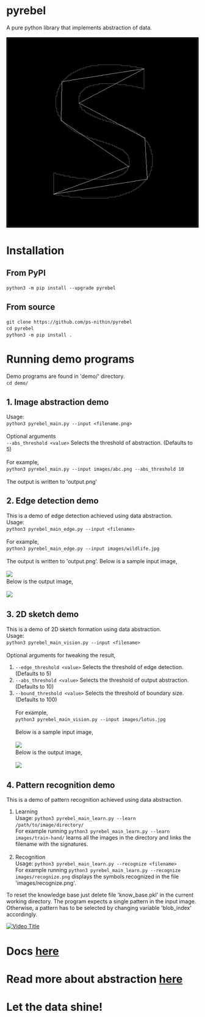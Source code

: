 # pyrebel
A pure python library that implements abstraction of data.<br><br>
<img src="https://github.com/ps-nithin/pyrebel/raw/f5319cf6d9fbc6c678f3a1038af09c5b84fa97ca/images/animation.gif"></img>

# Installation
## From PyPI
```python3 -m pip install --upgrade pyrebel```
## From source
```git clone https://github.com/ps-nithin/pyrebel```<br>
```cd pyrebel```<br>
```python3 -m pip install .```<br>

# Running demo programs
Demo programs are found in 'demo/' directory.<br>
```cd demo/```

## 1. Image abstraction demo
Usage:<br>
```python3 pyrebel_main.py --input <filename.png>```<br><br>
Optional arguments<br>
```--abs_threshold <value>``` Selects the threshold of abstraction. (Defaults to 5)<br><br>
For example,<br>
```python3 pyrebel_main.py --input images/abc.png --abs_threshold 10```<br><br>
The output is written to 'output.png'

## 2. Edge detection demo
This is a demo of edge detection achieved using data abstraction.<br>
Usage:<br>
```python3 pyrebel_main_edge.py --input <filename>```<br><br>
For example,<br>
   ```python3 pyrebel_main_edge.py --input images/wildlife.jpg```<br><br>
   The output is written to 'output.png'.
   Below is a sample input image,<br><br>
   <img src="https://github.com/ps-nithin/pyrebel/raw/c3ee0182aa5646a834d1e8c1f18c30d5bacd378d/images/small_wildlife.jpg"></img><br>Below is the output image,<br><br><img src="https://github.com/ps-nithin/pyrebel/raw/223e442aa8cdc34972f5c37d7a91240f725b7beb/images/output_wildlife.png"></img>

## 3. 2D sketch demo
This is a demo of 2D sketch formation using data abstraction.<br>
Usage:<br>
```python3 pyrebel_main_vision.py --input <filename>```<br><br>
Optional arguments for tweaking the result,<br>
   1. ```--edge_threshold <value>``` Selects the threshold of edge detection.(Defaults to 5)
   2. ```--abs_threshold <value>``` Selects the threshold of output abstraction. (Defaults to 10)
   3. ```--bound_threshold <value>``` Selects the threshold of boundary size. (Defaults to 100)<br><br>
For example,<br>
```python3 pyrebel_main_vision.py --input images/lotus.jpg```<br><br>
Below is a sample input image,<br><br>
<img src="https://github.com/ps-nithin/pyrebel/raw/0ffc49de07c814862d26468ccf95e34a3afba50b/images/small_lotus.jpg"></img><br>Below is the output image,<br><br><img src="https://github.com/ps-nithin/pyrebel/raw/25212f87e81954a884a80386bea1bb46e931cfe6/images/output_lotus.png"></img>

## 4. Pattern recognition demo
This is a demo of pattern recognition achieved using data abstraction.<br>
1. Learning<br>
   Usage: ```python3 pyrebel_main_learn.py --learn /path/to/image/directory/```<br>
   For example running
   ```python3 pyrebel_main_learn.py --learn images/train-hand/``` learns all the images in the directory and links the filename with the signatures.<br><br>
3. Recognition<br>
   Usage: ```python3 pyrebel_main_learn.py --recognize <filename>```<br>
   For example running
   ```python3 pyrebel_main_learn.py --recognize images/recognize.png``` displays the symbols recognized in the file 'images/recognize.png'.
   
To reset the knowledge base just delete file 'know_base.pkl' in the current working directory.
The program expects a single pattern in the input image. Otherwise, a pattern has to be selected by changing variable 'blob_index' accordingly.

[![Video Title](https://img.youtube.com/vi/4B4QZWxQ4kA/0.jpg)](https://www.youtube.com/watch?v=4B4QZWxQ4kA)

# Docs <a href="https://github.com/ps-nithin/pyrebel/blob/main/docs/DOCS.md">here</a>
# Read more about abstraction <a href="https://github.com/ps-nithin/pyrebel/blob/main/docs/intro-r2.pdf">here</a>
# Let the data shine!
